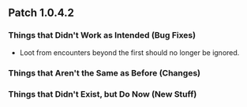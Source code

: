 ## Patch 1.0.4.2
### Things that Didn't Work as Intended (Bug Fixes)
- Loot from encounters beyond the first should no longer be ignored.

### Things that Aren't the Same as Before (Changes)

### Things that Didn't Exist, but Do Now (New Stuff)